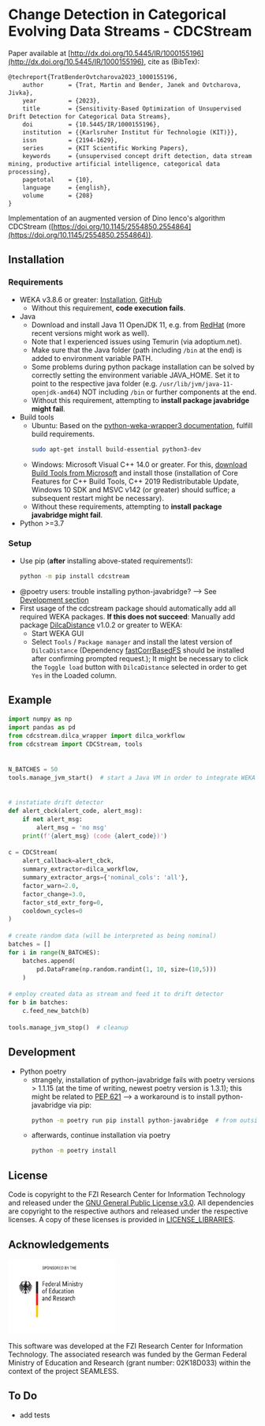 # Change Detection in Categorical Evolving Data Streams - CDCStream

Paper available at [http://dx.doi.org/10.5445/IR/1000155196](http://dx.doi.org/10.5445/IR/1000155196), cite as (BibTex):
```
@techreport{TratBenderOvtcharova2023_1000155196,
    author       = {Trat, Martin and Bender, Janek and Ovtcharova, Jivka},
    year         = {2023},
    title        = {Sensitivity-Based Optimization of Unsupervised Drift Detection for Categorical Data Streams},
    doi          = {10.5445/IR/1000155196},
    institution  = {{Karlsruher Institut für Technologie (KIT)}},
    issn         = {2194-1629},
    series       = {KIT Scientific Working Papers},
    keywords     = {unsupervised concept drift detection, data stream mining, productive artificial intelligence, categorical data processing},
    pagetotal    = {10},
    language     = {english},
    volume       = {208}
}
```

Implementation of an augmented version of Dino Ienco's algorithm CDCStream ([https://doi.org/10.1145/2554850.2554864](https://doi.org/10.1145/2554850.2554864)).

## Installation
### Requirements
* WEKA v3.8.6 or greater: [Installation](https://waikato.github.io/weka-wiki/downloading_weka/), [GitHub](https://github.com/Waikato/weka-3.8/)
  * Without this requirement, **code execution fails**.
* Java
  * Download and install Java 11 OpenJDK 11, e.g. from [RedHat](https://developers.redhat.com/products/openjdk/download) (more recent versions might work as well).
  * Note that I experienced issues using Temurin (via adoptium.net).
  * Make sure that the Java folder (path including `/bin` at the end) is added to environment variable PATH.
  * Some problems during python package installation can be solved by correctly setting the environment variable JAVA_HOME. Set it to point to the respective java folder (e.g. `/usr/lib/jvm/java-11-openjdk-amd64`) NOT including `/bin` or further components at the end.
  * Without this requirement, attempting to **install package javabridge might fail**.
* Build tools
  * Ubuntu: Based on the [python-weka-wrapper3 documentation](https://fracpete.github.io/python-weka-wrapper3/install.html#ubuntu), fulfill build requirements.
    ```sh
    sudo apt-get install build-essential python3-dev
    ```
  * Windows: Microsoft Visual C++ 14.0 or greater. For this, [download Build Tools from Microsoft](https://visualstudio.microsoft.com/de/visual-cpp-build-tools/) and install those (installation of Core Features for C++ Build Tools, C++ 2019 Redistributable Update, Windows 10 SDK and MSVC v142 (or greater) should suffice; a subsequent restart might be necessary).
  * Without these requirements, attempting to **install package javabridge might fail**.
* Python >=3.7

### Setup
* Use pip (**after** installing above-stated requirements!):
  ```sh
  python -m pip install cdcstream
  ```
* @poetry users: trouble installing python-javabridge? --> See [Development section](#development)
* First usage of the cdcstream package should automatically add all required WEKA packages.
  **If this does not succeed**: Manually add package [DilcaDistance](https://weka.sourceforge.io/packageMetaData/DilcaDistance/index.html) v1.0.2 or greater to WEKA:
  * Start WEKA GUI
  * Select `Tools` / `Package manager` and install the latest version of `DilcaDistance` (Dependency [fastCorrBasedFS](https://weka.sourceforge.io/packageMetaData/fastCorrBasedFS/index.html) should be installed after confirming prompted request.); It might be necessary to click the `Toggle load` button with `DilcaDistance` selected in order to get `Yes` in the Loaded column.

## Example

```py
import numpy as np
import pandas as pd
from cdcstream.dilca_wrapper import dilca_workflow
from cdcstream import CDCStream, tools


N_BATCHES = 50
tools.manage_jvm_start()  # start a Java VM in order to integrate WEKA


# instatiate drift detector
def alert_cbck(alert_code, alert_msg):
    if not alert_msg:
        alert_msg = 'no msg'
    print(f'{alert_msg} (code {alert_code})')

c = CDCStream(
    alert_callback=alert_cbck,
    summary_extractor=dilca_workflow,
    summary_extractor_args={'nominal_cols': 'all'},
    factor_warn=2.0,
    factor_change=3.0,
    factor_std_extr_forg=0,
    cooldown_cycles=0
)

# create random data (will be interpreted as being nominal)
batches = []
for i in range(N_BATCHES):
    batches.append(
        pd.DataFrame(np.random.randint(1, 10, size=(10,5)))
    )

# employ created data as stream and feed it to drift detector
for b in batches:
    c.feed_new_batch(b)

tools.manage_jvm_stop()  # cleanup
```

## Development
* Python poetry
  * strangely, installation of python-javabridge fails with poetry versions > 1.1.15 (at the time of writing, newest poetry version is 1.3.1); this might be related to [PEP 621](https://peps.python.org/pep-0621/) --> a workaround is to install python-javabridge via pip:
    ```sh
    python -m poetry run pip install python-javabridge  # from outside the virtual environment
    ```
  * afterwards, continue installation via poetry
    ```sh
    python -m poetry install
    ```
## License
Code is copyright to the FZI Research Center for Information Technology and released under the [GNU General Public License v3.0](LICENSE).
All dependencies are copyright to the respective authors and released under the respective licenses.
A copy of these licenses is provided in [LICENSE_LIBRARIES](LICENSE_LIBRARIES).

## Acknowledgements
<img src="doc/bmbf_en.svg" alt="BMBF Logo" height="150">

This software was developed at the FZI Research Center for Information Technology.
The associated research was funded by the German Federal Ministry of Education and Research (grant number: 02K18D033) within the context of the project SEAMLESS.


## To Do
* add tests
